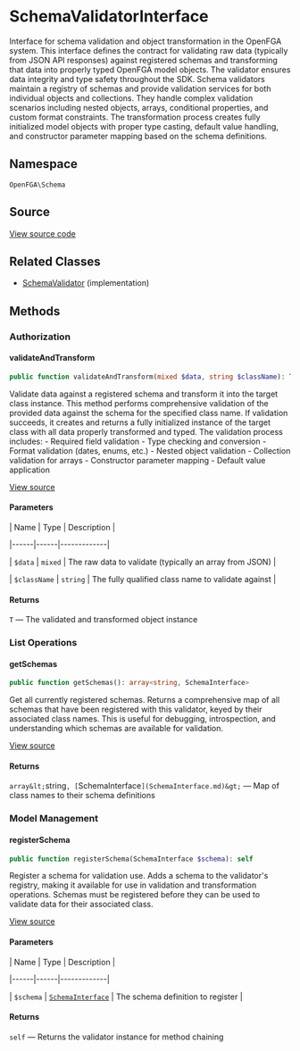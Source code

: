 # SchemaValidatorInterface

Interface for schema validation and object transformation in the OpenFGA system. This interface defines the contract for validating raw data (typically from JSON API responses) against registered schemas and transforming that data into properly typed OpenFGA model objects. The validator ensures data integrity and type safety throughout the SDK. Schema validators maintain a registry of schemas and provide validation services for both individual objects and collections. They handle complex validation scenarios including nested objects, arrays, conditional properties, and custom format constraints. The transformation process creates fully initialized model objects with proper type casting, default value handling, and constructor parameter mapping based on the schema definitions.

## Namespace

`OpenFGA\Schema`

## Source

[View source code](https://github.com/evansims/openfga-php/blob/main/src/Schema/SchemaValidatorInterface.php)

## Related Classes

* [SchemaValidator](Schema/SchemaValidator.md) (implementation)

## Methods

### Authorization

#### validateAndTransform

```php
public function validateAndTransform(mixed $data, string $className): T

```

Validate data against a registered schema and transform it into the target class instance. This method performs comprehensive validation of the provided data against the schema for the specified class name. If validation succeeds, it creates and returns a fully initialized instance of the target class with all data properly transformed and typed. The validation process includes: - Required field validation - Type checking and conversion - Format validation (dates, enums, etc.) - Nested object validation - Collection validation for arrays - Constructor parameter mapping - Default value application

[View source](https://github.com/evansims/openfga-php/blob/main/src/Schema/SchemaValidatorInterface.php#L78)

#### Parameters

| Name | Type | Description |

|------|------|-------------|

| `$data` | `mixed` | The raw data to validate (typically an array from JSON) |

| `$className` | `string` | The fully qualified class name to validate against |

#### Returns

`T` — The validated and transformed object instance

### List Operations

#### getSchemas

```php
public function getSchemas(): array<string, SchemaInterface>

```

Get all currently registered schemas. Returns a comprehensive map of all schemas that have been registered with this validator, keyed by their associated class names. This is useful for debugging, introspection, and understanding which schemas are available for validation.

[View source](https://github.com/evansims/openfga-php/blob/main/src/Schema/SchemaValidatorInterface.php#L39)

#### Returns

`array&lt;`string`, [`SchemaInterface`](SchemaInterface.md)&gt;` — Map of class names to their schema definitions

### Model Management

#### registerSchema

```php
public function registerSchema(SchemaInterface $schema): self

```

Register a schema for validation use. Adds a schema to the validator&#039;s registry, making it available for use in validation and transformation operations. Schemas must be registered before they can be used to validate data for their associated class.

[View source](https://github.com/evansims/openfga-php/blob/main/src/Schema/SchemaValidatorInterface.php#L51)

#### Parameters

| Name | Type | Description |

|------|------|-------------|

| `$schema` | [`SchemaInterface`](SchemaInterface.md) | The schema definition to register |

#### Returns

`self` — Returns the validator instance for method chaining
